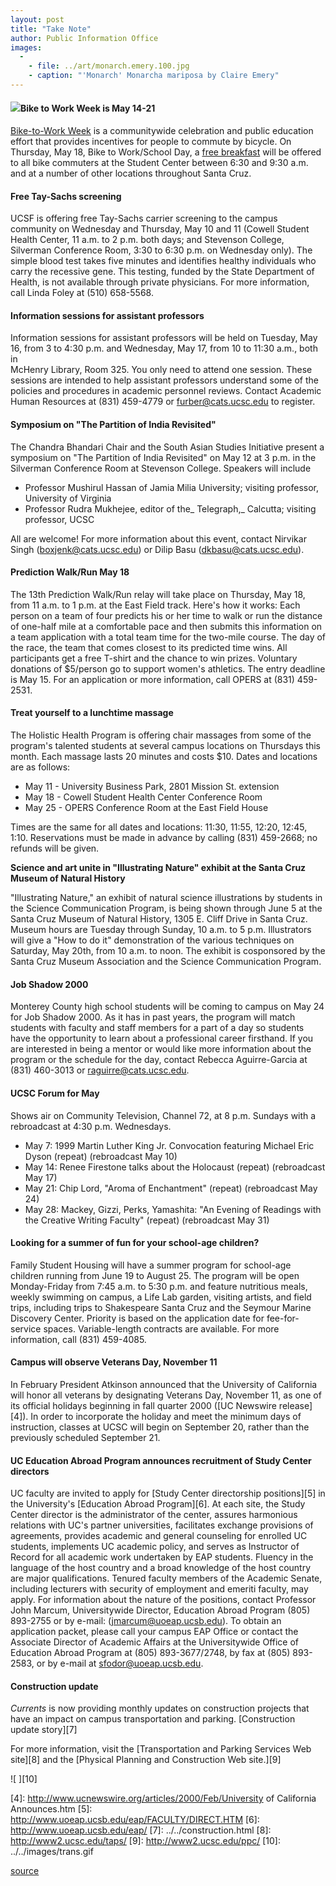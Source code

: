 ```yaml
---
layout: post
title: "Take Note"
author: Public Information Office
images:
  -
    - file: ../art/monarch.emery.100.jpg
    - caption: "'Monarch' Monarcha mariposa by Claire Emery"
---
```


#### ![][1]Bike to Work Week is May 14-21

[Bike-to-Work Week][2] is a communitywide celebration and public education effort that provides incentives for people to commute by bicycle. On Thursday, May 18, Bike to Work/School Day, a [free breakfast][3] will be offered to all bike commuters at the Student Center between 6:30 and 9:30 a.m. and at a number of other locations throughout Santa Cruz.

#### Free Tay-Sachs screening

UCSF is offering free Tay-Sachs carrier screening to the campus community on Wednesday and Thursday, May 10 and 11 (Cowell Student Health Center, 11 a.m. to 2 p.m. both days; and Stevenson College, Silverman Conference Room, 3:30 to 6:30 p.m. on Wednesday only). The simple blood test takes five minutes and identifies healthy individuals who carry the recessive gene. This testing, funded by the State Department of Health, is not available through private physicians. For more information, call Linda Foley at (510) 658-5568.

#### Information sessions for assistant professors

Information sessions for assistant professors will be held on Tuesday, May 16, from 3 to 4:30 p.m. and Wednesday, May 17, from 10 to 11:30 a.m., both in  
McHenry Library, Room 325. You only need to attend one session. These sessions are intended to help assistant professors understand some of the  
policies and procedures in academic personnel reviews. Contact Academic Human Resources at (831) 459-4779 or furber@cats.ucsc.edu to register.

#### Symposium on "The Partition of India Revisited"

The Chandra Bhandari Chair and the South Asian Studies Initiative present a symposium on "The Partition of India Revisited" on May 12 at 3 p.m. in the Silverman Conference Room at Stevenson College. Speakers will include

* Professor Mushirul Hassan of Jamia Milia University; visiting professor, University of Virginia
* Professor Rudra Mukhejee, editor of the_ Telegraph,_ Calcutta; visiting professor, UCSC

All are welcome! For more information about this event, contact Nirvikar Singh (boxjenk@cats.ucsc.edu) or Dilip Basu (dkbasu@cats.ucsc.edu).

#### Prediction Walk/Run May 18

The 13th Prediction Walk/Run relay will take place on Thursday, May 18, from 11 a.m. to 1 p.m. at the East Field track. Here's how it works: Each person on a team of four predicts his or her time to walk or run the distance of one-half mile at a comfortable pace and then submits this information on a team application with a total team time for the two-mile course. The day of the race, the team that comes closest to its predicted time wins. All participants get a free T-shirt and the chance to win prizes. Voluntary donations of $5/person go to support women's athletics. The entry deadline is May 15. For an application or more information, call OPERS at (831) 459-2531.

#### Treat yourself to a lunchtime massage

The Holistic Health Program is offering chair massages from some of the program's talented students at several campus locations on Thursdays this month. Each massage lasts 20 minutes and costs $10. Dates and locations are as follows:

* May 11 - University Business Park, 2801 Mission St. extension
* May 18 - Cowell Student Health Center Conference Room
* May 25 - OPERS Conference Room at the East Field House

Times are the same for all dates and locations: 11:30, 11:55, 12:20, 12:45, 1:10. Reservations must be made in advance by calling (831) 459-2668; no refunds will be given.

**Science and art unite in "Illustrating Nature" exhibit at the Santa Cruz Museum of Natural History**

"Illustrating Nature," an exhibit of natural science illustrations by students in the Science Communication Program, is being shown through June 5 at the Santa Cruz Museum of Natural History, 1305 E. Cliff Drive in Santa Cruz. Museum hours are Tuesday through Sunday, 10 a.m. to 5 p.m. Illustrators will give a "How to do it" demonstration of the various techniques on Saturday, May 20th, from 10 a.m. to noon. The exhibit is cosponsored by the Santa Cruz Museum Association and the Science Communication Program.

#### Job Shadow 2000

Monterey County high school students will be coming to campus on May 24 for Job Shadow 2000. As it has in past years, the program will match students with faculty and staff members for a part of a day so students have the opportunity to learn about a professional career firsthand. If you are interested in being a mentor or would like more information about the program or the schedule for the day, contact Rebecca Aguirre-Garcia at (831) 460-3013 or raguirre@cats.ucsc.edu.

#### UCSC Forum for May

Shows air on Community Television, Channel 72, at 8 p.m. Sundays with a rebroadcast at 4:30 p.m. Wednesdays.

* May 7: 1999 Martin Luther King Jr. Convocation featuring Michael Eric Dyson (repeat) (rebroadcast May 10)
* May 14: Renee Firestone talks about the Holocaust (repeat) (rebroadcast May 17)
* May 21: Chip Lord, "Aroma of Enchantment" (repeat) (rebroadcast May 24)
* May 28: Mackey, Gizzi, Perks, Yamashita: "An Evening of Readings with the Creative Writing Faculty" (repeat) (rebroadcast May 31)

#### Looking for a summer of fun for your school-age children?

Family Student Housing will have a summer program for school-age children running from June 19 to August 25. The program will be open Monday-Friday from 7:45 a.m. to 5:30 p.m. and feature nutritious meals, weekly swimming on campus, a Life Lab garden, visiting artists, and field trips, including trips to Shakespeare Santa Cruz and the Seymour Marine Discovery Center. Priority is based on the application date for fee-for-service spaces. Variable-length contracts are available. For more information, call (831) 459-4085.

#### Campus will observe Veterans Day, November 11

In February President Atkinson announced that the University of California will honor all veterans by designating Veterans Day, November 11, as one of its official holidays beginning in fall quarter 2000 ([UC Newswire release][4]). In order to incorporate the holiday and meet the minimum days of instruction, classes at UCSC will begin on September 20, rather than the previously scheduled September 21.

####

#### UC Education Abroad Program announces recruitment of Study Center directors

UC faculty are invited to apply for [Study Center directorship positions][5] in the University's [Education Abroad Program][6]. At each site, the Study Center director is the administrator of the center, assures harmonious relations with UC's partner universities, facilitates exchange provisions of agreements, provides academic and general counseling for enrolled UC students, implements UC academic policy, and serves as Instructor of Record for all academic work undertaken by EAP students. Fluency in the language of the host country and a broad knowledge of the host country are major qualifications. Tenured faculty members of the Academic Senate, including lecturers with security of employment and emeriti faculty, may apply. For information about the nature of the positions, contact Professor John Marcum, Universitywide Director, Education Abroad Program (805) 893-2755 or by e-mail: (jmarcum@uoeap.ucsb.edu). To obtain an application packet, please call your campus EAP Office or contact the Associate Director of Academic Affairs at the Universitywide Office of Education Abroad Program at (805) 893-3677/2748, by fax at (805) 893-2583, or by e-mail at sfodor@uoeap.ucsb.edu.

#### Construction update

_Currents_ is now providing monthly updates on construction projects that have an impact on campus transportation and parking. [Construction update story][7]

For more information, visit the [Transportation and Parking Services Web site][8] and the [Physical Planning and Construction Web site.][9]

  
![ ][10]

[1]: ../art/toplogo.gif
[2]: http://www.bike2work.com
[3]: http://www.bike2work.com/breakfast.html
[4]: http://www.ucnewswire.org/articles/2000/Feb/University of California Announces.htm
[5]: http://www.uoeap.ucsb.edu/eap/FACULTY/DIRECT.HTM
[6]: http://www.uoeap.ucsb.edu/eap/
[7]: ../../construction.html
[8]: http://www2.ucsc.edu/taps/
[9]: http://www2.ucsc.edu/ppc/
[10]: ../../images/trans.gif

[source](http://www1.ucsc.edu/currents/99-00/05-08/takenote.html "Permalink to takenote")
